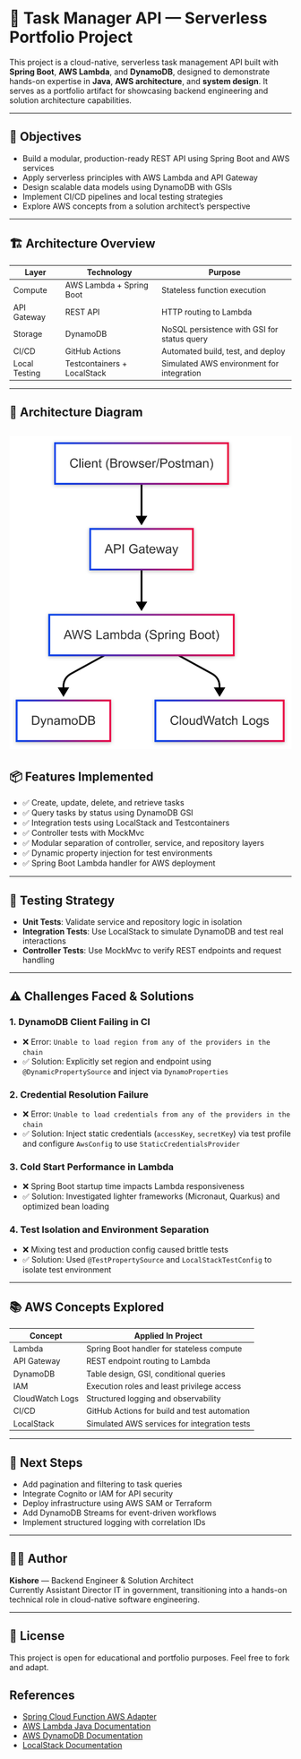 # 🧩 Task Manager API — Serverless Portfolio Project

This project is a cloud-native, serverless task management API built with **Spring Boot**, **AWS Lambda**, and **DynamoDB**, designed to demonstrate hands-on expertise in **Java**, **AWS architecture**, and **system design**. It serves as a portfolio artifact for showcasing backend engineering and solution architecture capabilities.

---

## 🚀 Objectives

- Build a modular, production-ready REST API using Spring Boot and AWS services
- Apply serverless principles with AWS Lambda and API Gateway
- Design scalable data models using DynamoDB with GSIs
- Implement CI/CD pipelines and local testing strategies
- Explore AWS concepts from a solution architect’s perspective

---

## 🏗️ Architecture Overview

| Layer         | Technology                     | Purpose                                      |
|--------------|----------------------------------|----------------------------------------------|
| Compute       | AWS Lambda + Spring Boot        | Stateless function execution                 |
| API Gateway   | REST API                        | HTTP routing to Lambda                       |
| Storage       | DynamoDB                        | NoSQL persistence with GSI for status query  |
| CI/CD         | GitHub Actions                  | Automated build, test, and deploy            |
| Local Testing | Testcontainers + LocalStack     | Simulated AWS environment for integration    |

---
## 🧭 Architecture Diagram

![Architecture Diagram](.doc/architecture.png)
---
## 📦 Features Implemented

- ✅ Create, update, delete, and retrieve tasks
- ✅ Query tasks by status using DynamoDB GSI
- ✅ Integration tests using LocalStack and Testcontainers
- ✅ Controller tests with MockMvc
- ✅ Modular separation of controller, service, and repository layers
- ✅ Dynamic property injection for test environments
- ✅ Spring Boot Lambda handler for AWS deployment

---

## 🧪 Testing Strategy

- **Unit Tests**: Validate service and repository logic in isolation
- **Integration Tests**: Use LocalStack to simulate DynamoDB and test real interactions
- **Controller Tests**: Use MockMvc to verify REST endpoints and request handling

---

## ⚠️ Challenges Faced & Solutions

### 1. **DynamoDB Client Failing in CI**
- ❌ Error: `Unable to load region from any of the providers in the chain`
- ✅ Solution: Explicitly set region and endpoint using `@DynamicPropertySource` and inject via `DynamoProperties`

### 2. **Credential Resolution Failure**
- ❌ Error: `Unable to load credentials from any of the providers in the chain`
- ✅ Solution: Inject static credentials (`accessKey`, `secretKey`) via test profile and configure `AwsConfig` to use `StaticCredentialsProvider`

### 3. **Cold Start Performance in Lambda**
- ❌ Spring Boot startup time impacts Lambda responsiveness
- ✅ Solution: Investigated lighter frameworks (Micronaut, Quarkus) and optimized bean loading

### 4. **Test Isolation and Environment Separation**
- ❌ Mixing test and production config caused brittle tests
- ✅ Solution: Used `@TestPropertySource` and `LocalStackTestConfig` to isolate test environment

---

## 📚 AWS Concepts Explored

| Concept             | Applied In Project                          |
|---------------------|---------------------------------------------|
| Lambda              | Spring Boot handler for stateless compute   |
| API Gateway         | REST endpoint routing to Lambda             |
| DynamoDB            | Table design, GSI, conditional queries      |
| IAM                 | Execution roles and least privilege access  |
| CloudWatch Logs     | Structured logging and observability        |
| CI/CD               | GitHub Actions for build and test automation|
| LocalStack          | Simulated AWS services for integration tests|

---

## 🧠 Next Steps

- Add pagination and filtering to task queries
- Integrate Cognito or IAM for API security
- Deploy infrastructure using AWS SAM or Terraform
- Add DynamoDB Streams for event-driven workflows
- Implement structured logging with correlation IDs

---

## 👨‍💻 Author

**Kishore** — Backend Engineer & Solution Architect  
Currently Assistant Director IT in government, transitioning into a hands-on technical role in cloud-native software engineering.

---

## 📜 License

This project is open for educational and portfolio purposes. Feel free to fork and adapt.

## References

- [Spring Cloud Function AWS Adapter](https://docs.spring.io/spring-cloud-function/docs/current/reference/html/aws.html)
- [AWS Lambda Java Documentation](https://docs.aws.amazon.com/lambda/latest/dg/java-handler.html)
- [AWS DynamoDB Documentation](https://docs.aws.amazon.com/amazondynamodb/latest/developerguide/Introduction.html)
- [LocalStack Documentation](https://docs.localstack.cloud/)
